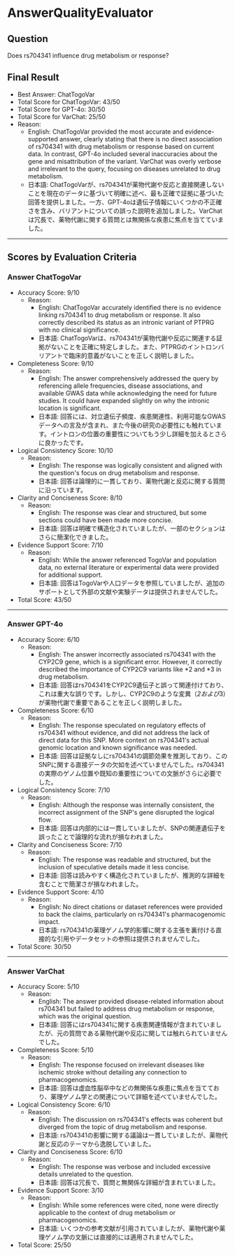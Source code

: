 # AnswerQualityEvaluator

## Question

Does rs704341 influence drug metabolism or response?

## Final Result

- Best Answer: ChatTogoVar
- Total Score for ChatTogoVar: 43/50
- Total Score for GPT-4o: 30/50
- Total Score for VarChat: 25/50
- Reason:
  - English: ChatTogoVar provided the most accurate and evidence-supported answer, clearly stating that there is no direct association of rs704341 with drug metabolism or response based on current data. In contrast, GPT-4o included several inaccuracies about the gene and misattribution of the variant. VarChat was overly verbose and irrelevant to the query, focusing on diseases unrelated to drug metabolism.
  - 日本語: ChatTogoVarが、rs704341が薬物代謝や反応と直接関連しないことを現在のデータに基づいて明確に述べ、最も正確で証拠に基づいた回答を提供しました。一方、GPT-4oは遺伝子情報にいくつかの不正確さを含み、バリアントについての誤った説明を追加しました。VarChatは冗長で、薬物代謝に関する質問とは無関係な疾患に焦点を当てていました。

---

## Scores by Evaluation Criteria

### Answer ChatTogoVar
- Accuracy Score: 9/10
  - Reason: 
    - English: ChatTogoVar accurately identified there is no evidence linking rs704341 to drug metabolism or response. It also correctly described its status as an intronic variant of PTPRG with no clinical significance.
    - 日本語: ChatTogoVarは、rs704341が薬物代謝や反応に関連する証拠がないことを正確に特定しました。また、PTPRGのイントロンバリアントで臨床的意義がないことを正しく説明しました。
- Completeness Score: 9/10
  - Reason: 
    - English: The answer comprehensively addressed the query by referencing allele frequencies, disease associations, and available GWAS data while acknowledging the need for future studies. It could have expanded slightly on why the intronic location is significant.
    - 日本語: 回答には、対立遺伝子頻度、疾患関連性、利用可能なGWASデータへの言及が含まれ、また今後の研究の必要性にも触れています。イントロンの位置の重要性についてもう少し詳細を加えるとさらに良かったです。
- Logical Consistency Score: 10/10
  - Reason: 
    - English: The response was logically consistent and aligned with the question's focus on drug metabolism and response.
    - 日本語: 回答は論理的に一貫しており、薬物代謝と反応に関する質問に沿っています。
- Clarity and Conciseness Score: 8/10
  - Reason: 
    - English: The response was clear and structured, but some sections could have been made more concise.
    - 日本語: 回答は明確で構造化されていましたが、一部のセクションはさらに簡潔化できました。
- Evidence Support Score: 7/10
  - Reason: 
    - English: While the answer referenced TogoVar and population data, no external literature or experimental data were provided for additional support.
    - 日本語: 回答はTogoVarや人口データを参照していましたが、追加のサポートとして外部の文献や実験データは提供されませんでした。
- Total Score: 43/50

---

### Answer GPT-4o
- Accuracy Score: 6/10
  - Reason: 
    - English: The answer incorrectly associated rs704341 with the CYP2C9 gene, which is a significant error. However, it correctly described the importance of CYP2C9 variants like *2 and *3 in drug metabolism.
    - 日本語: 回答はrs704341をCYP2C9遺伝子と誤って関連付けており、これは重大な誤りです。しかし、CYP2C9のような変異（*2および*3）が薬物代謝で重要であることを正しく説明しました。
- Completeness Score: 6/10
  - Reason: 
    - English: The response speculated on regulatory effects of rs704341 without evidence, and did not address the lack of direct data for this SNP. More context on rs704341's actual genomic location and known significance was needed.
    - 日本語: 回答は証拠なしにrs704341の調節効果を推測しており、このSNPに関する直接データの欠如を述べていませんでした。rs704341の実際のゲノム位置や既知の重要性についての文脈がさらに必要でした。
- Logical Consistency Score: 7/10
  - Reason: 
    - English: Although the response was internally consistent, the incorrect assignment of the SNP's gene disrupted the logical flow.
    - 日本語: 回答は内部的には一貫していましたが、SNPの関連遺伝子を誤ったことで論理的な流れが損なわれました。
- Clarity and Conciseness Score: 7/10
  - Reason: 
    - English: The response was readable and structured, but the inclusion of speculative details made it less concise.
    - 日本語: 回答は読みやすく構造化されていましたが、推測的な詳細を含むことで簡潔さが損なわれました。
- Evidence Support Score: 4/10
  - Reason: 
    - English: No direct citations or dataset references were provided to back the claims, particularly on rs704341's pharmacogenomic impact.
    - 日本語: rs704341の薬理ゲノム学的影響に関する主張を裏付ける直接的な引用やデータセットの参照は提供されませんでした。
- Total Score: 30/50

---

### Answer VarChat
- Accuracy Score: 5/10
  - Reason: 
    - English: The answer provided disease-related information about rs704341 but failed to address drug metabolism or response, which was the original question.
    - 日本語: 回答にはrs704341に関する疾患関連情報が含まれていましたが、元の質問である薬物代謝や反応に関しては触れられていませんでした。
- Completeness Score: 5/10
  - Reason: 
    - English: The response focused on irrelevant diseases like ischemic stroke without detailing any connection to pharmacogenomics.
    - 日本語: 回答は虚血性脳卒中などの無関係な疾患に焦点を当てており、薬理ゲノム学との関連について詳細を述べていませんでした。
- Logical Consistency Score: 6/10
  - Reason: 
    - English: The discussion on rs704341's effects was coherent but diverged from the topic of drug metabolism and response.
    - 日本語: rs704341の影響に関する議論は一貫していましたが、薬物代謝と反応のテーマから逸脱していました。
- Clarity and Conciseness Score: 6/10
  - Reason: 
    - English: The response was verbose and included excessive details unrelated to the question.
    - 日本語: 回答は冗長で、質問と無関係な詳細が含まれていました。
- Evidence Support Score: 3/10
  - Reason: 
    - English: While some references were cited, none were directly applicable to the context of drug metabolism or pharmacogenomics.
    - 日本語: いくつかの参考文献が引用されていましたが、薬物代謝や薬理ゲノム学の文脈には直接的には適用されませんでした。
- Total Score: 25/50